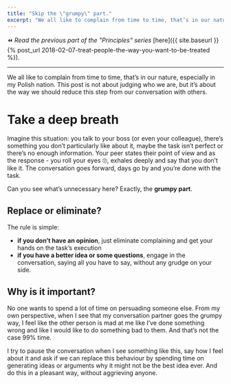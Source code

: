 ```yaml
---
title: "Skip the \"grumpy\" part."
excerpt: "We all like to complain from time to time, that’s in our nature, especially in my Polish nation. This post is not about judging who we are, but it’s about the way we should reduce this step from our conversation with others."
---
```


:rewind: *Read the previous part of the "Principles" series*
[here]({{ site.baseurl }}{% post_url
2018-02-07-treat-people-the-way-you-want-to-be-treated %}).

---

We all like to complain from time to time, that’s in our nature, especially in my Polish nation. This post is not about judging who we are, but it’s about the way we should reduce this step from our conversation with others.

# Take a deep breath

Imagine this situation: you talk to your boss (or even your colleague), there’s something you don’t particularly like about it, maybe the task isn’t perfect or there’s no enough information.
Your peer states their point of view and as the response - you roll your eyes
:roll_eyes:, exhales deeply and say that you don’t like it.
The conversation goes forward, days go by and you’re done with the task.

Can you see what’s unnecessary here? Exactly, the **grumpy part**.

## Replace or eliminate?

The rule is simple:

* **if you don’t have an opinion**, just eliminate complaining and get your hands on the task’s execution
* **if you have a better idea or some questions**, engage in the conversation, saying all you have to say, without any grudge on your side.

## Why is it important?

No one wants to spend a lot of time on persuading someone else. From my own perspective, when I see that my conversation partner goes the grumpy way, I feel like the other person is mad at me like I’ve done something wrong and like I would like to do something bad to them. And that’s not the case 99% time.

I try to pause the conversation when I see something like this, say how I feel about it and ask if we can replace this behaviour by spending time on generating ideas or arguments why it might not be the best idea ever. And do this in a pleasant way, without aggrieving anyone.
